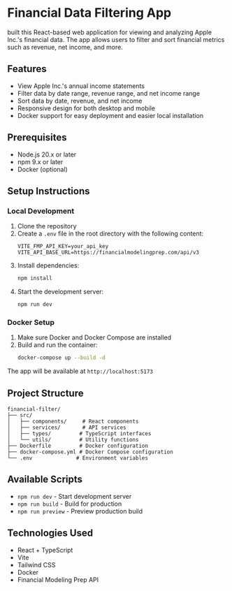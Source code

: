 # Financial Data Filtering App

built this React-based web application for viewing and analyzing Apple Inc.'s financial data. The app allows users to filter and sort financial metrics such as revenue, net income, and more.

## Features

- View Apple Inc.'s annual income statements
- Filter data by date range, revenue range, and net income range
- Sort data by date, revenue, and net income
- Responsive design for both desktop and mobile
- Docker support for easy deployment and easier local installation

## Prerequisites

- Node.js 20.x or later
- npm 9.x or later
- Docker (optional)

## Setup Instructions

### Local Development

1. Clone the repository
2. Create a `.env` file in the root directory with the following content:
   ```
   VITE_FMP_API_KEY=your_api_key
   VITE_API_BASE_URL=https://financialmodelingprep.com/api/v3
   ```
3. Install dependencies:
   ```bash
   npm install
   ```
4. Start the development server:
   ```bash
   npm run dev
   ```

### Docker Setup

1. Make sure Docker and Docker Compose are installed
2. Build and run the container:
   ```bash
   docker-compose up --build -d
   ```

The app will be available at `http://localhost:5173`

## Project Structure

```
financial-filter/
├── src/
│   ├── components/     # React components
│   ├── services/       # API services
│   ├── types/         # TypeScript interfaces
│   └── utils/         # Utility functions
├── Dockerfile         # Docker configuration
├── docker-compose.yml # Docker Compose configuration
└── .env              # Environment variables
```

## Available Scripts

- `npm run dev` - Start development server
- `npm run build` - Build for production
- `npm run preview` - Preview production build

## Technologies Used

- React + TypeScript
- Vite
- Tailwind CSS
- Docker
- Financial Modeling Prep API
